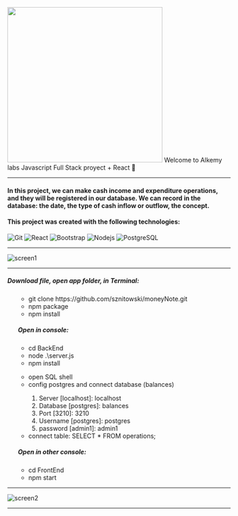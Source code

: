 <img src="https://camo.githubusercontent.com/3b7c592ede97b6138ffd4b1cc1541c2f3b11fd39/687474703a2f2f33312e6d656469612e74756d626c722e636f6d2f31376665613932306666333665663466356238373764353231366137616164392f74756d626c725f6d6f39786a65387a5a34317163626975666f315f313238302e676966" height="350px" width ="350px"> Welcome to Alkemy labs Javascript Full Stack proyect + React 👋
<hr>

#### In this project, we can make cash income and expenditure operations, and they will be registered in our database. We can record in the database: the date, the type of cash inflow or outflow, the concept.

#### This project was created with the following technologies:

![Git](https://img.shields.io/badge/-Git-222222?style=flat&logo=git&logoColor=F05032)
![React](https://img.shields.io/badge/-React-222222?style=flat&logo=React&logoColor=61DAFB)
![Bootstrap](https://img.shields.io/badge/-Bootstrap-563D7C?style=flat-square&logo=bootstrap)
![Nodejs](https://img.shields.io/badge/-Nodejs-black?style=flat-square&logo=Node.js)
![PostgreSQL](https://img.shields.io/badge/-PostgreSQL-000000?style=flat&logo=postgresql)

<hr>

![screen1](https://user-images.githubusercontent.com/78902757/131588689-ed3d87ea-e02b-4920-b49b-9d8ba2764545.png)


<hr>
 <h5>Download file, open app folder, in Terminal:</h5>
<ol>
  
<ul> 
<li>git clone https://github.com/sznitowski/moneyNote.git</li>
<li>npm package</li>
<li>npm install</li>
</ul>
<h5>Open in console:</h5>
<ul> 
<li>cd BackEnd</li>
<li>node .\server.js</li>
<li>npm install</li>
</ul>

<ul>
<li>open SQL shell</li>
<li>config postgres and connect database (balances)</li>

<ol>
<li>Server [localhost]: localhost </li>
<li>Database [postgres]: balances </li>
<li>Port [3210]: 3210 </li>
<li>Username [postgres]: postgres </li>
<li>password [admin1]: admin1 </li>
</ol>
<li>connect table: SELECT * FROM operations;</li>
</ul>

<h5>Open in other console:</h5>

<ul> 
<li>cd FrontEnd</li>
<li>npm start</li>
</ul>
</ol>

<hr>

![screen2](https://user-images.githubusercontent.com/78902757/131588698-62f23555-8ad1-4563-9e13-ecd4abacf180.png)

<hr>
